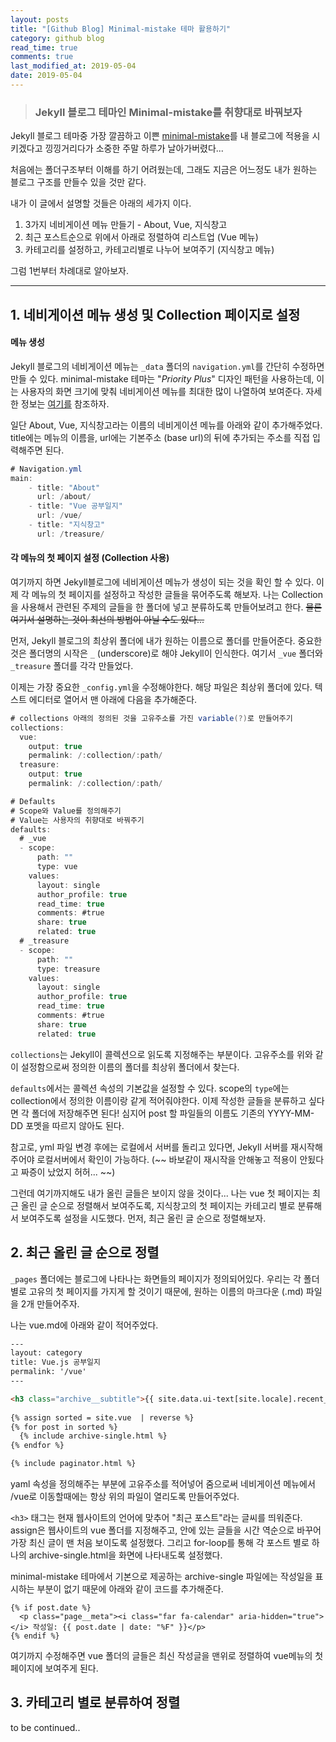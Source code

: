 ```yaml
---
layout: posts
title: "[Github Blog] Minimal-mistake 테마 활용하기" 
category: github blog
read_time: true
comments: true
last_modified_at: 2019-05-04
date: 2019-05-04
---
```


> ### Jekyll 블로그 테마인 Minimal-mistake를 취향대로 바꿔보자

Jekyll 블로그 테마중 가장 깔끔하고 이쁜 [minimal-mistake](https://mmistakes.github.io/minimal-mistakes/)를 내 블로그에 적용을 시키겠다고 낑낑거리다가 소중한 주말 하루가 날아가버렸다... 

처음에는 폴더구조부터 이해를 하기 어려웠는데, 그래도 지금은 어느정도 내가 원하는 블로그 구조를 만들수 있을 것만 같다.

내가 이 글에서 설명할 것들은 아래의 세가지 이다.
1. 3가지 네비게이션 메뉴 만들기 - About, Vue, 지식창고
2. 최근 포스트순으로 위에서 아래로 정렬하여 리스트업 (Vue 메뉴)
3. 카테고리를 설정하고, 카테고리별로 나누어 보여주기 (지식창고 메뉴)

그럼 1번부터 차례대로 알아보자.

----
## 1. 네비게이션 메뉴 생성 및 Collection 페이지로 설정

#### 메뉴 생성

Jekyll 블로그의 네비게이션 메뉴는 `_data` 폴더의 `navigation.yml`를 간단히 수정하면 만들 수 있다. minimal-mistake 테마는 "*Priority Plus*" 디자인 패턴을 사용하는데, 이는 사용자의 화면 크기에 맞춰 네비게이션 메뉴를 최대한 많이 나열하여 보여준다. 자세한 정보는 [여기를](https://mmistakes.github.io/minimal-mistakes/docs/navigation/) 참조하자. 

일단 About, Vue, 지식창고라는 이름의 네비게이션 메뉴를 아래와 같이 추가해주었다. 
title에는 메뉴의 이름을, url에는 기본주소 (base url)의 뒤에 추가되는 주소를 직접 입력해주면 된다.

~~~cs
# Navigation.yml
main:
    - title: "About"
      url: /about/
    - title: "Vue 공부일지"
      url: /vue/
    - title: "지식창고"
      url: /treasure/
~~~

#### 각 메뉴의 첫 페이지 설정 (Collection 사용)

여기까지 하면 Jekyll블로그에 네비게이션 메뉴가 생성이 되는 것을 확인 할 수 있다.
이제 각 메뉴의 첫 페이지를 설정하고 작성한 글들을 묶어주도록 해보자. 
나는 Collection을 사용해서 관련된 주제의 글들을 한 폴더에 넣고 분류하도록 만들어보려고 한다. 
~~물론 여기서 설명하는 것이 최선의 방법이 아닐 수도 있다...~~

먼저, Jekyll 블로그의 최상위 폴더에 내가 원하는 이름으로 폴더를 만들어준다. 중요한 것은 폴더명의 시작은 `_` (underscore)로 해야 Jekyll이 인식한다. 
여기서 `_vue` 폴더와 `_treasure` 폴더를 각각 만들었다.

이제는 가장 중요한 `_config.yml`을 수정해야한다. 해당 파일은 최상위 폴더에 있다. 텍스트 에디터로 열어서 맨 아래에 다음을 추가해준다. 

~~~cs
# collections 아래의 정의된 것을 고유주소를 가진 variable(?)로 만들어주기
collections:
  vue:
    output: true
    permalink: /:collection/:path/
  treasure:
    output: true
    permalink: /:collection/:path/

# Defaults
# Scope와 Value를 정의해주기
# Value는 사용자의 취향대로 바꿔주기
defaults:
  # _vue
  - scope:
      path: ""
      type: vue
    values:
      layout: single
      author_profile: true
      read_time: true
      comments: #true
      share: true
      related: true
  # _treasure
  - scope:
      path: ""
      type: treasure
    values:
      layout: single
      author_profile: true
      read_time: true
      comments: #true
      share: true
      related: true
~~~

`collections`는 Jekyll이 콜렉션으로 읽도록 지정해주는 부분이다. 고유주소를 위와 같이 설정함으로써 정의한 이름의 폴더를 최상위 폴더에서 찾는다. 

`defaults`에서는 콜렉션 속성의 기본값을 설정할 수 있다. scope의 `type`에는 collection에서 정의한 이름이랑 같게 적어줘야한다. 이제 작성한 글들을 분류하고 싶다면 각 폴더에 저장해주면 된다! 심지어 post 할 파일들의 이름도 기존의 YYYY-MM-DD 포멧을 따르지 않아도 된다.

참고로, yml 파일 변경 후에는 로컬에서 서버를 돌리고 있다면, Jekyll 서버를 재시작해주어야 로컬서버에서 확인이 가능하다. (~~ 바보같이 재시작을 안해놓고 적용이 안됬다고 짜증이 났었지 허허... ~~)

그런데 여기까지해도 내가 올린 글들은 보이지 않을 것이다...
나는 vue 첫 페이지는 최근 올린 글 순으로 정렬해서 보여주도록, 
지식창고의 첫 페이지는 카테고리 별로 분류해서 보여주도록 설정을 시도했다. 
먼저, 최근 올린 글 순으로 정렬해보자. 

## 2. 최근 올린 글 순으로 정렬

`_pages` 폴더에는 블로그에 나타나는 화면들의 페이지가 정의되어있다. 우리는 각 폴더별로 고유의 첫 페이지를 가지게 할 것이기 때문에, 원하는 이름의 마크다운 (.md) 파일을 2개 만들어주자. 

나는 vue.md에 아래와 같이 적어주었다.

```html
---
layout: category
title: Vue.js 공부일지
permalink: '/vue'
---

<h3 class="archive__subtitle">{{ site.data.ui-text[site.locale].recent_posts | default: "Recent Posts" }}</h3>
  
{% assign sorted = site.vue  | reverse %} 
{% for post in sorted %}
  {% include archive-single.html %}
{% endfor %}

{% include paginator.html %}
```

yaml 속성을 정의해주는 부분에 고유주소를 적어넣어 줌으로써 네비게이션 메뉴에서 /vue로 이동할때에는 항상 위의 파일이 열리도록 만들어주었다. 

`<h3>` 태그는 현재 웹사이트의 언어에 맞추어 "최근 포스트"라는 글씨를 띄워준다. 
assign은 웹사이트의 vue 폴더를 지정해주고, 안에 있는 글들을 시간 역순으로 바꾸어 가장 최신 글이 맨 처음 보이도록 설정했다. 
그리고 for-loop를 통해 각 포스트 별로 하나의 archive-single.html을 화면에 나타내도록 설정했다. 

minimal-mistake 테마에서 기본으로 제공하는 archive-single 파일에는 작성일을 표시하는 부분이 없기 때문에 아래와 같이 코드를 추가해준다. 

    {% if post.date %}
      <p class="page__meta"><i class="far fa-calendar" aria-hidden="true"></i> 작성일: {{ post.date | date: "%F" }}</p>
    {% endif %}


여기까지 수정해주면 vue 폴더의 글들은 최신 작성글을 맨위로 정렬하여 vue메뉴의 첫 페이지에 보여주게 된다. 

## 3. 카테고리 별로 분류하여 정렬

to be continued..


